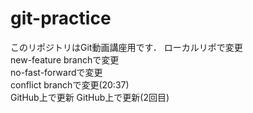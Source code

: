 # git-practice
このリポジトリはGit動画講座用です．
ローカルリポで変更  
new-feature branchで変更  
no-fast-forwardで変更  
conflict branchで変更(20:37)  
GitHub上で更新
GitHub上で更新(2回目)
